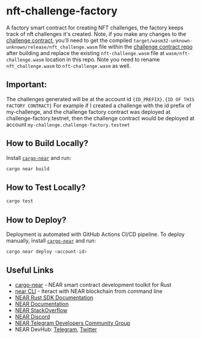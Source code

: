 # nft-challenge-factory

A factory smart contract for creating NFT challenges, the factory keeps track of nft challenges it's created. Note, if you make any changes to the [challenge contract](https://github.com/TENAMINT/nft-challenge), you'll need to 
get the compiled `target/wasm32-unknown-unknown/release/nft_challenge.wasm` file within the  [challenge contract repo](https://github.com/TENAMINT/nft-challenge) after building and replace the existing `nft-challenge.wasm` file at `wasm/nft-challenge.wasm` location in this repo. Note you need to rename `nft_challenge.wasm` to `nft-challenge.wasm` as well.

## Important: 
The challenges generated will be at the account id `{ID_PREFIX}.{ID OF THIS FACTORY CONTRACT}` For example if I created a challenge with the id prefix of my-challenge, and the challenge factory contract was deployed at challenge-factory.testnet, then the challenge contract would be deployed at account `my-challenge.challenge-factory.testnet`


## How to Build Locally?

Install [`cargo-near`](https://github.com/near/cargo-near) and run:

```bash
cargo near build
```

## How to Test Locally?

```bash
cargo test
```

## How to Deploy?

Deployment is automated with GitHub Actions CI/CD pipeline.
To deploy manually, install [`cargo-near`](https://github.com/near/cargo-near) and run:

```bash
cargo near deploy <account-id>
```

## Useful Links

- [cargo-near](https://github.com/near/cargo-near) - NEAR smart contract development toolkit for Rust
- [near CLI](https://near.cli.rs) - Iteract with NEAR blockchain from command line
- [NEAR Rust SDK Documentation](https://docs.near.org/sdk/rust/introduction)
- [NEAR Documentation](https://docs.near.org)
- [NEAR StackOverflow](https://stackoverflow.com/questions/tagged/nearprotocol)
- [NEAR Discord](https://near.chat)
- [NEAR Telegram Developers Community Group](https://t.me/neardev)
- NEAR DevHub: [Telegram](https://t.me/neardevhub), [Twitter](https://twitter.com/neardevhub)
